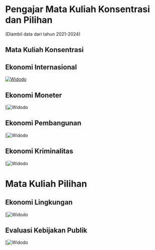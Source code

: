 # Pengajar Mata Kuliah Konsentrasi dan Pilihan
(Diambil data dari tahun 2021-2024)

## Mata Kuliah Konsentrasi
## Ekonomi Internasional
[![Widodo](http://i3.ytimg.com/vi/kELnXW4jYiU/hqdefault.jpg)](https://www.youtube.com/watch?v=kELnXW4jYiU&t=1195s)

## Ekonomi Moneter
[![Widodo](https://www.youtube.com/watch?v=q2vtP4byZuI&t=7262s)

## Ekonomi Pembangunan
[![Widodo](https://www.youtube.com/watch?v=ym54uANSLtU&t=922s)

## Ekonomi Kriminalitas
[![Widodo](https://www.youtube.com/watch?v=M3kcNHhf90c)


# Mata Kuliah Pilihan
## Ekonomi Lingkungan
[![Widodo](https://www.youtube.com/watch?v=lsCxRxNv9t0&t=366s)

## Evaluasi Kebijakan Publik
[![Widodo](https://www.youtube.com/watch?v=yGb-GqR0228)
